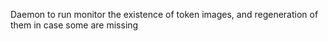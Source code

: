 Daemon to run monitor the existence of token images, and regeneration of them in case some are missing
